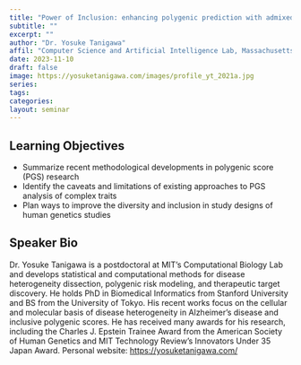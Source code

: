 ```yaml
---
title: "Power of Inclusion: enhancing polygenic prediction with admixed individuals"
subtitle: ""
excerpt: ""
author: "Dr. Yosuke Tanigawa"
affil: "Computer Science and Artificial Intelligence Lab, Massachusetts Institute of Technology"
date: 2023-11-10
draft: false
image: https://yosuketanigawa.com/images/profile_yt_2021a.jpg
series:
tags:
categories:
layout: seminar
---
```


## Learning Objectives
* Summarize recent methodological developments in polygenic score 
(PGS) research
* Identify the caveats and limitations of existing approaches to PGS 
analysis of complex traits
* Plan ways to improve the diversity and inclusion in study designs of 
human genetics studies

## Speaker Bio
Dr. Yosuke Tanigawa is a postdoctoral at MIT’s Computational Biology Lab and develops 
statistical and computational methods for disease heterogeneity dissection, polygenic risk 
modeling, and therapeutic target discovery. He holds PhD in Biomedical Informatics from 
Stanford University and BS from the University of Tokyo. His recent works focus on the cellular 
and molecular basis of disease heterogeneity in Alzheimer’s disease and inclusive polygenic 
scores. He has received many awards for his research, including the Charles J. Epstein Trainee
Award from the American Society of Human Genetics and MIT Technology Review’s Innovators
Under 35 Japan Award. Personal website: https://yosuketanigawa.com/
